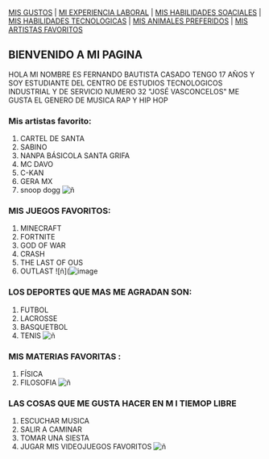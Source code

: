 [MIS GUSTOS](Mis_gustos.md) | [MI EXPERIENCIA LABORAL](Mi_experiencia_laboral.md) | [MIS HABILIDADES SOACIALES](Mis_habilidades_sociales.md) | [MIS HABILIDADES TECNOLOGICAS](Mis_habilidades_tecnológicas.md) | [MIS ANIMALES PREFERIDOS](mis_animales_preferidos.md) | [MIS ARTISTAS FAVORITOS](mis_artistas_favoritos.md)
## BIENVENIDO A MI PAGINA

HOLA MI NOMBRE ES FERNANDO BAUTISTA CASADO TENGO 17 AÑOS Y SOY ESTUDIANTE DEL CENTRO DE ESTUDIOS TECNOLOGICOS INDUSTRIAL Y DE SERVICIO NUMERO 32 "JOSÉ VASCONCELOS"
ME GUSTA EL GENERO DE MUSICA RAP Y HIP HOP
###  Mis artistas favorito:
1. CARTEL DE SANTA
2. SABINO
3. NANPA BÁSICOLA SANTA GRIFA
4. MC DAVO 
5. C-KAN
6. GERA MX
7. snoop dogg
![ñ](http://cdn2.dineroenimagen.com/media/dinero/styles/xlarge/public/images/2021/12/vecino-virtual-de-snoop-dogg.jpg)
### MIS JUEGOS FAVORITOS:
1.  MINECRAFT
2. FORTNITE 
3. GOD OF WAR
4. CRASH 
5. THE LAST OF OUS
6. OUTLAST
![ñ](![image](https://user-images.githubusercontent.com/99769697/156666719-4661e816-4321-41f9-a1af-1d30314a5126.png)


### LOS DEPORTES QUE MAS ME AGRADAN SON: 
1. FUTBOL
2. LACROSSE
3. BASQUETBOL
4. TENIS
![ñ](https://cdn-3.expansion.mx/dims4/default/b1b44c6/2147483647/strip/true/crop/1200x743+0+0/resize/1200x743!/format/webp/quality/90/?url=https%3A%2F%2Fcherry-brightspot.s3.amazonaws.com%2F98%2F23%2F183594424fc9a30b16ac50551d66%2Fbas-afp01.jpg)
###  MIS MATERIAS FAVORITAS :
1.  FÍSICA
2.  FILOSOFIA
![ñ](https://cdn.zendalibros.com/wp-content/uploads/socrates.jpg)
### LAS COSAS QUE ME GUSTA HACER EN M I TIEMOP LIBRE
1. ESCUCHAR MUSICA 
2. SALIR A CAMINAR
3. TOMAR UNA SIESTA 
4. JUGAR MIS VIDEOJUEGOS FAVORITOS
![ñ](https://c8.alamy.com/compes/2e2xamb/hobby-escuchar-musica-mp3-y-auriculares-dibujo-estilo-vector-ilustracion-2e2xamb.jpg)
